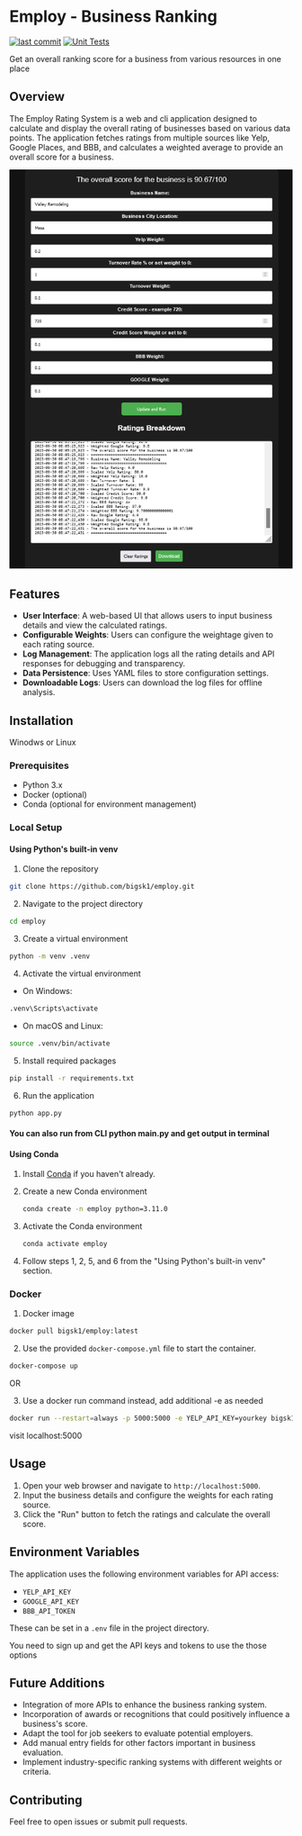 # Employ - Business Ranking
[![last commit](https://img.shields.io/github/last-commit/bigsk1/employ)](https://img.shields.io/github/last-commit/bigsk1/employ)
[![Unit Tests](https://img.shields.io/github/actions/workflow/status/bigsk1/employ/python-app.yml?label=unit%20tests)](https://github.com/bigsk1/employ/actions/workflows/python-app.yml)

Get an overall ranking score for a business from various resources in one place

## Overview

The Employ Rating System is a web and cli application designed to calculate and display the overall rating of businesses based on various data points. The application fetches ratings from multiple sources like Yelp, Google Places, and BBB, and calculates a weighted average to provide an overall score for a business.

![Employ Logo](./images/employ.png)


## Features

- **User Interface**: A web-based UI that allows users to input business details and view the calculated ratings.
- **Configurable Weights**: Users can configure the weightage given to each rating source.
- **Log Management**: The application logs all the rating details and API responses for debugging and transparency.
- **Data Persistence**: Uses YAML files to store configuration settings.
- **Downloadable Logs**: Users can download the log files for offline analysis.

## Installation

Winodws or Linux

### Prerequisites

- Python 3.x
- Docker (optional)
- Conda (optional for environment management)

### Local Setup

#### Using Python's built-in venv

1. Clone the repository

```bash
git clone https://github.com/bigsk1/employ.git
```

2. Navigate to the project directory

```bash
cd employ
```

3. Create a virtual environment

```bash
python -m venv .venv
```

4. Activate the virtual environment
- On Windows:

 ```bash
.venv\Scripts\activate
```

- On macOS and Linux:

 ```bash
source .venv/bin/activate
```

5. Install required packages

```bash
pip install -r requirements.txt
```

6. Run the application

```bash
python app.py
```

#### You can also run from CLI python main.py and get output in terminal

#### Using Conda

1. Install [Conda](https://docs.anaconda.com/anaconda/install/) if you haven't already.
2. Create a new Conda environment

    ```bash
    conda create -n employ python=3.11.0
    ```

3. Activate the Conda environment

    ```bash
    conda activate employ
    ```

4. Follow steps 1, 2, 5, and 6 from the "Using Python's built-in venv" section.

### Docker

1. Docker image

```bash
docker pull bigsk1/employ:latest
```

2. Use the provided `docker-compose.yml` file to start the container.

 ```bash
docker-compose up
```

OR

3. Use a docker run command instead, add additional -e as needed

```bash
docker run --restart=always -p 5000:5000 -e YELP_API_KEY=yourkey bigsk1/employ:latest
```

visit localhost:5000
## Usage

1. Open your web browser and navigate to `http://localhost:5000`.
2. Input the business details and configure the weights for each rating source.
3. Click the "Run" button to fetch the ratings and calculate the overall score.

## Environment Variables

The application uses the following environment variables for API access:

- `YELP_API_KEY`
- `GOOGLE_API_KEY`
- `BBB_API_TOKEN`

These can be set in a `.env` file in the project directory.

You need to sign up and get the API keys and tokens to use the those options

## Future Additions

- Integration of more APIs to enhance the business ranking system.
- Incorporation of awards or recognitions that could positively influence a business's score.
- Adapt the tool for job seekers to evaluate potential employers.
- Add manual entry fields for other factors important in business evaluation.
- Implement industry-specific ranking systems with different weights or criteria.

## Contributing

Feel free to open issues or submit pull requests.
